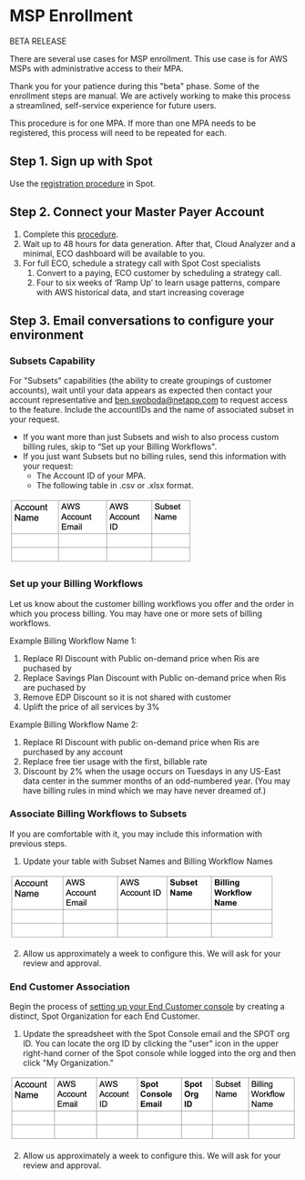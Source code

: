 # MSP Enrollment

BETA RELEASE

There are several use cases for MSP enrollment. This use case is for AWS MSPs with administrative access to their MPA.

Thank you for your patience during this "beta" phase. Some of the enrollment steps are manual. We are actively working to make this process a streamlined, self-service experience for future users.

This procedure is for one MPA. If more than one MPA needs to be registered, this process will need to be repeated for each.

## Step 1. Sign up with Spot

Use the [registration procedure](https://console.spotinst.com/spt/auth/signUp) in Spot.

## Step 2. Connect your Master Payer Account

1. Complete this [procedure](https://docs.spot.io/cloud-analyzer/getting-started/connect-your-aws-master-payer-account-existing-customer).
2. Wait up to 48 hours for data generation. After that, Cloud Analyzer and a minimal, ECO dashboard will be available to you.
3. For full ECO, schedule a strategy call with Spot Cost specialists
   1. Convert to a paying, ECO customer by scheduling a strategy call.
   2. Four to six weeks of ‘Ramp Up’ to learn usage patterns, compare with AWS historical data, and start increasing coverage

## Step 3. Email conversations to configure your environment

### Subsets Capability

For "Subsets" capabilities (the ability to create groupings of customer accounts), wait until your data appears as expected then contact your account representative and ben.swoboda@netapp.com to request access to the feature. Include the accountIDs and the name of associated subset in your request.

- If you want more than just Subsets and wish to also process custom billing rules, skip to “Set up your Billing Workflows".
- If you just want Subsets but no billing rules, send this information with your request:
  - The Account ID of your MPA.
  - The following table in .csv or .xlsx format.

<img src="/design-documents/_media/msp-enrollment-01.png" width="321" height="114" />

### Set up your Billing Workflows

Let us know about the customer billing workflows you offer and the order in which you process billing. You may have one or more sets of billing workflows.

Example Billing Workflow Name 1:

1. Replace RI Discount with Public on-demand price when Ris are puchased by <accountID>
2. Replace Savings Plan Discount with Public on-demand price when Ris are puchased by <accountID>
3. Remove EDP Discount so it is not shared with customer
4. Uplift the price of all services by 3%

Example Billing Workflow Name 2:

1. Replace RI Discount with public on-demand price when Ris are purchased by any account
2. Replace free tier usage with the first, billable rate
3. Discount <serviceName> by 2% when the usage occurs on Tuesdays in any US-East data center in the summer months of an odd-numbered year. (You may have billing rules in mind which we may have never dreamed of.)

### Associate Billing Workflows to Subsets

If you are comfortable with it, you may include this information with previous steps.

1. Update your table with Subset Names and Billing Workflow Names

<img src="/design-documents/_media/msp-enrollment-02.png" width="464" height="114" />
 

2. Allow us approximately a week to configure this. We will ask for your review and approval.

### End Customer Association

Begin the process of [setting up your End Customer console](https://console.spotinst.com/spt/auth/signUp) by creating a distinct, Spot Organization for each End Customer.

1. Update the spreadsheet with the Spot Console email and the SPOT org ID. You can locate the org ID by clicking the "user" icon in the upper right-hand corner of the Spot console while logged into the org and then click "My Organization."

<img src="/design-documents/_media/msp-enrollment-03.png" width="517" height="115" />

2. Allow us approximately a week to configure this. We will ask for your review and approval.
